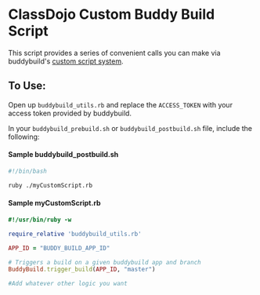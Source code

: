 # ClassDojo Custom Buddy Build Script

This script provides a series of convenient calls you can make via buddybuild's [custom script system](http://docs.buddybuild.com/docs/custom-prebuild-and-postbuild-steps). 

## To Use:

Open up `buddybuild_utils.rb` and replace the `ACCESS_TOKEN` with your access token provided by buddybuild.

In your `buddybuild_prebuild.sh` or `buddybuild_postbuild.sh` file, include the following:

#### Sample buddybuild_postbuild.sh

```bash
#!/bin/bash

ruby ./myCustomScript.rb
```
#### Sample myCustomScript.rb

```ruby
#!/usr/bin/ruby -w

require_relative 'buddybuild_utils.rb'

APP_ID = "BUDDY_BUILD_APP_ID"

# Triggers a build on a given buddybuild app and branch
BuddyBuild.trigger_build(APP_ID, "master")

#Add whatever other logic you want

```
